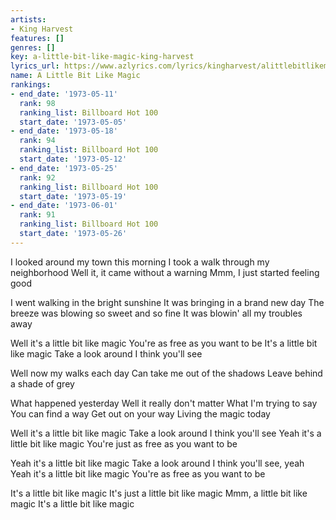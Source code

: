 ```yaml
---
artists:
- King Harvest
features: []
genres: []
key: a-little-bit-like-magic-king-harvest
lyrics_url: https://www.azlyrics.com/lyrics/kingharvest/alittlebitlikemagic.html
name: A Little Bit Like Magic
rankings:
- end_date: '1973-05-11'
  rank: 98
  ranking_list: Billboard Hot 100
  start_date: '1973-05-05'
- end_date: '1973-05-18'
  rank: 94
  ranking_list: Billboard Hot 100
  start_date: '1973-05-12'
- end_date: '1973-05-25'
  rank: 92
  ranking_list: Billboard Hot 100
  start_date: '1973-05-19'
- end_date: '1973-06-01'
  rank: 91
  ranking_list: Billboard Hot 100
  start_date: '1973-05-26'
---
```


I looked around my town this morning
I took a walk through my neighborhood
Well it, it came without a warning
Mmm, I just started feeling good

I went walking in the bright sunshine
It was bringing in a brand new day
The breeze was blowing so sweet and so fine
It was blowin' all my troubles away

Well it's a little bit like magic
You're as free as you want to be
It's a little bit like magic
Take a look around
I think you'll see

Well now my walks each day
Can take me out of the shadows
Leave behind a shade of grey

What happened yesterday
Well it really don't matter
What I'm trying to say
You can find a way
Get out on your way
Living the magic today

Well it's a little bit like magic
Take a look around
I think you'll see
Yeah it's a little bit like magic
You're just as free as you want to be

Yeah it's a little bit like magic
Take a look around
I think you'll see, yeah
Yeah it's a little bit like magic
You're as free as you want to be

It's a little bit like magic
It's just a little bit like magic
Mmm, a little bit like magic
It's a little bit like magic



